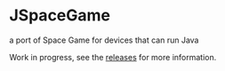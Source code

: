 # JSpaceGame
a port of Space Game for devices that can run Java

Work in progress, see the [releases](https://github.com/vgmoose/JSpaceGame/releases) for more information.
